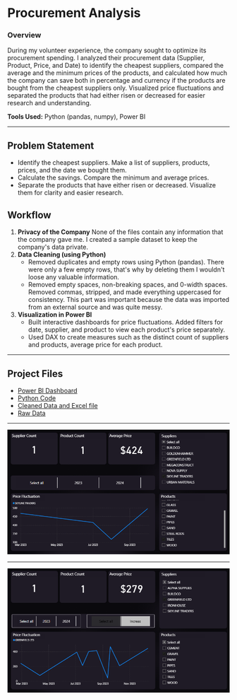 # Procurement Analysis

### Overview
During my volunteer experience, the company sought to optimize its procurement spending. I analyzed their procurement data (Supplier, Product, Price, and Date) to identify the cheapest suppliers, compared the average and the minimum prices of the products, and calculated how much the company can save both in percentage and currency if the products are bought from the cheapest suppliers only. Visualized price fluctuations and separated the products that had either risen or decreased for easier research and understanding.

**Tools Used:** Python (pandas, numpy), Power BI

---

## Problem Statement
- Identify the cheapest suppliers. Make a list of suppliers, products, prices, and the date we bought them.
- Calculate the savings. Compare the minimum and average prices.
- Separate the products that have either risen or decreased. Visualize them for clarity and easier research.

## Workflow
1. **Privacy of the Company**
   None of the files contain any information that the company gave me. I created a sample dataset to keep the company's data private.
3. **Data Cleaning (using Python)**
   - Removed duplicates and empty rows using Python (pandas). There were only a few empty rows, that's why by deleting them I wouldn't loose any valuable information.
   - Removed empty spaces, non-breaking spaces, and 0-width spaces. Removed commas, stripped, and made everything uppercased for consistency. This part was important because the data was imported from an external source and was quite messy.  
4. **Visualization in Power BI**  
   - Built interactive dashboards for price fluctuations. Added filters for date, supplier, and product to view each product's price separately.
   - Used DAX to create measures such as the distinct count of suppliers and products, average price for each product.

---

## Project Files  
- [Power BI Dashboard](Power_BI/Power_BI_Report.pbix)
- [Python Code](Python/Python_Code.ipynb)
- [Cleaned Data and Excel file](Results)
- [Raw Data](sample_dataset.xlsx)

---

![Price Fluctuation Dashboard](Power_BI/Screenshots/Price_Fluctuation.png)

---

![Price Increase or Decrease](Power_BI/Screenshots/Price_Increas_Decreas.png)
